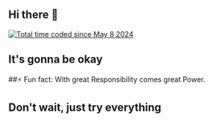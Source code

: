 ## Hi there 👋

<a href="https://wakatime.com/@b4ad8fdc-7d7a-4b25-8bc3-f31bbc1778ad"><img src="https://wakatime.com/badge/user/b4ad8fdc-7d7a-4b25-8bc3-f31bbc1778ad.svg" alt="Total time coded since May 8 2024" /></a>

## It's gonna be okay
##⚡ Fun fact: With great Responsibility comes great Power.
## Don't wait, just try everything
<!--
**TyroneKisienya/TyroneKisienya** is a ✨ _special_ ✨ repository because its `README.md` (this file) appears on your GitHub profile.

Here are some ideas to get you started:

- 🔭 I’m currently working on ...
- 🌱 I’m currently learning ...
- 👯 I’m looking to collaborate on ...
- 🤔 I’m looking for help with ...
- 💬 Ask me about ...
- 📫 How to reach me: ...
- 😄 Pronouns: ...
-->
